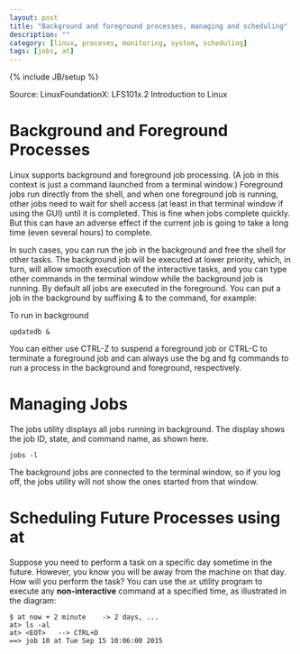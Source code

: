 ```yaml
---
layout: post
title: "Background and foreground processes, managing and scheduling"
description: ""
category: [linux, proceses, monitoring, system, scheduling]
tags: [jobs, at]
---
```

{% include JB/setup %}

Source: LinuxFoundationX: LFS101x.2 Introduction to Linux

# Background and Foreground Processes

Linux supports background and foreground job processing. (A job in this context is just a command launched from a terminal window.) Foreground jobs run directly from the shell, and when one foreground job is running, other jobs need to wait for shell access (at least in that terminal window if using the GUI) until it is completed. This is fine when jobs complete quickly. But this can have an adverse effect if the current job is going to take a long time (even several hours) to complete.

In such cases, you can run the job in the background and free the shell for other tasks. The background job will be executed at lower priority, which, in turn, will allow smooth execution of the interactive tasks, and you can type other commands in the terminal window while the background job is running. By default all jobs are executed in the foreground. You can put a job in the background by suffixing & to the command, for example: 

To run in background

    updatedb &

You can either use CTRL-Z to suspend a foreground job or CTRL-C to terminate a foreground job and can always use the bg and fg commands to run a process in the background and foreground, respectively.

# Managing Jobs

The jobs utility displays all jobs running in background. The display shows the job ID, state, and command name, as shown here.

    jobs -l

The background jobs are connected to the terminal window, so if you log off, the jobs utility will not show the ones started from that window.

# Scheduling Future Processes using at

Suppose you need to perform a task on a specific day sometime in the future. However, you know you will be away from the machine on that day. How will you perform the task? You can use the ```at``` utility program to execute any **non-interactive** command at a specified time, as illustrated in the diagram:

    $ at now + 2 minute    -> 2 days, ...
    at> ls -al
    at> <EOT>   --> CTRL+D
    ==> job 10 at Tue Sep 15 10:06:00 2015

